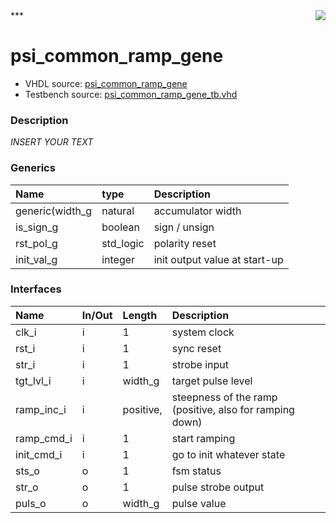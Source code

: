 <img align="right" src="../doc/psi_logo.png">
***

# psi_common_ramp_gene
 - VHDL source: [psi_common_ramp_gene](C:/Users/stef_b/git/GFA/Libraries/Firmware/VHDL/psi_common/hdl/psi_common_ramp_gene.vhd)
 - Testbench source: [psi_common_ramp_gene_tb.vhd](../testbench/psi_common_ramp_gene_tb/psi_common_ramp_gene_tb.vhd)

### Description
*INSERT YOUR TEXT*

### Generics
| Name            | type      | Description                   |
|:----------------|:----------|:------------------------------|
| generic(width_g | natural   | accumulator width             |
| is_sign_g       | boolean   | sign / unsign                 |
| rst_pol_g       | std_logic | polarity reset                |
| init_val_g      | integer   | init output value at start-up |

### Interfaces
| Name       | In/Out   | Length    | Description                                             |
|:-----------|:---------|:----------|:--------------------------------------------------------|
| clk_i      | i        | 1         | system clock                                            |
| rst_i      | i        | 1         | sync reset                                              |
| str_i      | i        | 1         | strobe input                                            |
| tgt_lvl_i  | i        | width_g   | target pulse level                                      |
| ramp_inc_i | i        | positive, | steepness of the ramp (positive, also for ramping down) |
| ramp_cmd_i | i        | 1         | start ramping                                           |
| init_cmd_i | i        | 1         | go to init whatever state                               |
| sts_o      | o        | 1         | fsm status                                              |
| str_o      | o        | 1         | pulse strobe output                                     |
| puls_o     | o        | width_g   | pulse value                                             |